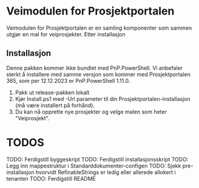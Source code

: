 # Veimodulen for Prosjektportalen

Veimodulen for Prosjektportalen er en samling komponenter som sammen utgjør en mal for veiprosjekter. Etter installasjon 

## Installasjon

Denne pakken kommer ikke bundlet med PnP.PowerShell. Vi anbefaler sterkt å installere med samme versjon som kommer med Prosjektportalen 365, som per 12.12.2023 er PnP.PowerShell 1.11.0.

1. Pakk ut release-pakken lokalt
2. Kjør Install.ps1 med -Url parameter til din Prosjektportalen-installasjon (må være installert på forhånd).
3. Du kan nå opprette nye prosjekter og velge malen som heter "Veiprosjekt".

# TODOS

TODO: Ferdigstill byggeskript
TODO: Ferdigstill installasjonsskript
TODO: Legg inn mappestruktur i Standarddokumenter-configen
TODO: Sjekk pre-installasjon hvorvidt RefinableStrings er ledig eller allerede allokert i tenanten
TODO: Ferdigstill README